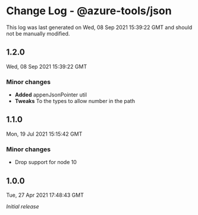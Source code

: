 # Change Log - @azure-tools/json

This log was last generated on Wed, 08 Sep 2021 15:39:22 GMT and should not be manually modified.

## 1.2.0
Wed, 08 Sep 2021 15:39:22 GMT

### Minor changes

- **Added** appenJsonPointer util
- **Tweaks** To the types to allow number in the path

## 1.1.0
Mon, 19 Jul 2021 15:15:42 GMT

### Minor changes

- Drop support for node 10

## 1.0.0
Tue, 27 Apr 2021 17:48:43 GMT

_Initial release_

